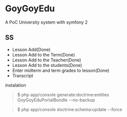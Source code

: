 GoyGoyEdu
================================
A PoC University system with symfony 2



SS
-----------------------------------
+ Lesson Add(Done)
+ Lesson Add to the Term(Done)
+ Lesson Add to the Teacher(Done)
+ Lesson Add to the students(Done)
+ Enter midterm and term grades to lesson(Done)
+ Transcript

instalation
> $ php app/console generate:doctrine:entities GoyGoyEduPortalBundle --no-backup

> $ php app/console doctrine:schema:update --force